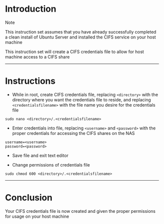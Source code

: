 # Introduction
> [!NOTE]
> This instruction set assumes that you have already successfully completed a clean install of Ubuntu Server and installed the CIFS service on your host machine

This instruction set will create a CIFS credentials file to allow for host machine access to a CIFS share

-----
# Instructions
* While in root, create CIFS credentials file, replacing `<directory>` with the directory where you want the credentials file to reside, and replacing `<credentialsfilename>` with the file name you desire for the credentials file
```
sudo nano <directory>/.<credentialsfilename>
```
* Enter credentials into file, replacing `<username>` and `<password>` with the proper credentials for accessing the CIFS shares on the NAS
```
username=<username>
password=<password>
```
* Save file and exit text editor

* Change permissions of credentials file
```
sudo chmod 600 <directory>/.<credentialsfilename>
```
-----
# Conclusion
Your CIFS credentials file is now created and given the proper permissions for usage on your host machine
